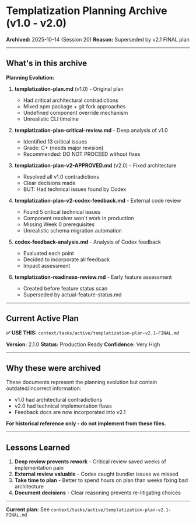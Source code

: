 # Templatization Planning Archive (v1.0 - v2.0)

**Archived:** 2025-10-14 (Session 20)
**Reason:** Superseded by v2.1 FINAL plan

---

## What's in this archive

**Planning Evolution:**

1. **templatization-plan.md** (v1.0) - Original plan
   - Had critical architectural contradictions
   - Mixed npm package + git fork approaches
   - Undefined component override mechanism
   - Unrealistic CLI timeline

2. **templatization-plan-critical-review.md** - Deep analysis of v1.0
   - Identified 13 critical issues
   - Grade: C+ (needs major revision)
   - Recommended: DO NOT PROCEED without fixes

3. **templatization-plan-v2-APPROVED.md** (v2.0) - Fixed architecture
   - Resolved all v1.0 contradictions
   - Clear decisions made
   - BUT: Had technical issues found by Codex

4. **templatization-plan-v2-codex-feedback.md** - External code review
   - Found 5 critical technical issues
   - Component resolver won't work in production
   - Missing Week 0 prerequisites
   - Unrealistic schema migration automation

5. **codex-feedback-analysis.md** - Analysis of Codex feedback
   - Evaluated each point
   - Decided to incorporate all feedback
   - Impact assessment

6. **templatization-readiness-review.md** - Early feature assessment
   - Created before feature status scan
   - Superseded by actual-feature-status.md

---

## Current Active Plan

**✅ USE THIS:** `context/tasks/active/templatization-plan-v2.1-FINAL.md`

**Version:** 2.1.0
**Status:** Production Ready
**Confidence:** Very High

---

## Why these were archived

These documents represent the planning evolution but contain outdated/incorrect information:
- v1.0 had architectural contradictions
- v2.0 had technical implementation flaws
- Feedback docs are now incorporated into v2.1

**For historical reference only - do not implement from these files.**

---

## Lessons Learned

1. **Deep review prevents rework** - Critical review saved weeks of implementation pain
2. **External review valuable** - Codex caught bundler issues we missed
3. **Take time to plan** - Better to spend hours on plan than weeks fixing bad architecture
4. **Document decisions** - Clear reasoning prevents re-litigating choices

---

**Current plan:** See `context/tasks/active/templatization-plan-v2.1-FINAL.md`
